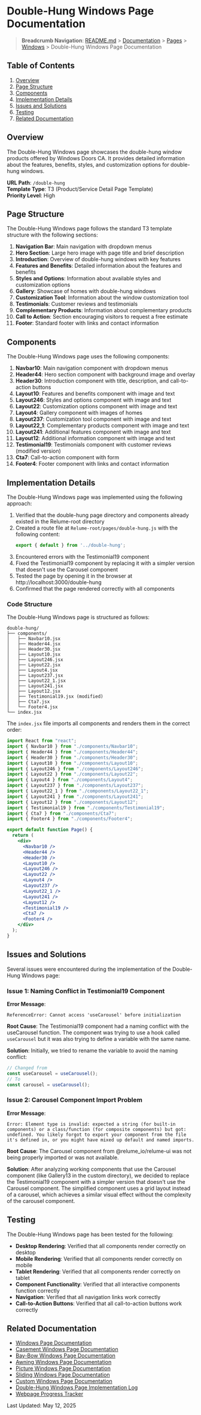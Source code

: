 # Double-Hung Windows Page Documentation

> **Breadcrumb Navigation**: [README.md](../../../README.md) > [Documentation](../../index.md) > [Pages](../index.md) > [Windows](./index.md) > Double-Hung Windows Page Documentation

## Table of Contents

1. [Overview](#overview)
2. [Page Structure](#page-structure)
3. [Components](#components)
4. [Implementation Details](#implementation-details)
5. [Issues and Solutions](#issues-and-solutions)
6. [Testing](#testing)
7. [Related Documentation](#related-documentation)

## Overview

The Double-Hung Windows page showcases the double-hung window products offered by Windows Doors CA. It provides detailed information about the features, benefits, styles, and customization options for double-hung windows.

**URL Path**: `/double-hung`  
**Template Type**: T3 (Product/Service Detail Page Template)  
**Priority Level**: High  

## Page Structure

The Double-Hung Windows page follows the standard T3 template structure with the following sections:

1. **Navigation Bar**: Main navigation with dropdown menus
2. **Hero Section**: Large hero image with page title and brief description
3. **Introduction**: Overview of double-hung windows with key features
4. **Features and Benefits**: Detailed information about the features and benefits
5. **Styles and Options**: Information about available styles and customization options
6. **Gallery**: Showcase of homes with double-hung windows
7. **Customization Tool**: Information about the window customization tool
8. **Testimonials**: Customer reviews and testimonials
9. **Complementary Products**: Information about complementary products
10. **Call to Action**: Section encouraging visitors to request a free estimate
11. **Footer**: Standard footer with links and contact information

## Components

The Double-Hung Windows page uses the following components:

1. **Navbar10**: Main navigation component with dropdown menus
2. **Header44**: Hero section component with background image and overlay
3. **Header30**: Introduction component with title, description, and call-to-action buttons
4. **Layout10**: Features and benefits component with image and text
5. **Layout246**: Styles and options component with image and text
6. **Layout22**: Customization options component with image and text
7. **Layout4**: Gallery component with images of homes
8. **Layout237**: Customization tool component with image and text
9. **Layout22_1**: Complementary products component with image and text
10. **Layout241**: Additional features component with image and text
11. **Layout12**: Additional information component with image and text
12. **Testimonial19**: Testimonials component with customer reviews (modified version)
13. **Cta7**: Call-to-action component with form
14. **Footer4**: Footer component with links and contact information

## Implementation Details

The Double-Hung Windows page was implemented using the following approach:

1. Verified that the double-hung page directory and components already existed in the Relume-root directory
2. Created a route file at `Relume-root/pages/double-hung.js` with the following content:
   ```javascript
   export { default } from '../double-hung';
   ```
3. Encountered errors with the Testimonial19 component
4. Fixed the Testimonial19 component by replacing it with a simpler version that doesn't use the Carousel component
5. Tested the page by opening it in the browser at http://localhost:3000/double-hung
6. Confirmed that the page rendered correctly with all components

### Code Structure

The Double-Hung Windows page is structured as follows:

```
double-hung/
├── components/
│   ├── Navbar10.jsx
│   ├── Header44.jsx
│   ├── Header30.jsx
│   ├── Layout10.jsx
│   ├── Layout246.jsx
│   ├── Layout22.jsx
│   ├── Layout4.jsx
│   ├── Layout237.jsx
│   ├── Layout22_1.jsx
│   ├── Layout241.jsx
│   ├── Layout12.jsx
│   ├── Testimonial19.jsx (modified)
│   ├── Cta7.jsx
│   └── Footer4.jsx
└── index.jsx
```

The `index.jsx` file imports all components and renders them in the correct order:

```jsx
import React from "react";
import { Navbar10 } from "./components/Navbar10";
import { Header44 } from "./components/Header44";
import { Header30 } from "./components/Header30";
import { Layout10 } from "./components/Layout10";
import { Layout246 } from "./components/Layout246";
import { Layout22 } from "./components/Layout22";
import { Layout4 } from "./components/Layout4";
import { Layout237 } from "./components/Layout237";
import { Layout22_1 } from "./components/Layout22_1";
import { Layout241 } from "./components/Layout241";
import { Layout12 } from "./components/Layout12";
import { Testimonial19 } from "./components/Testimonial19";
import { Cta7 } from "./components/Cta7";
import { Footer4 } from "./components/Footer4";

export default function Page() {
  return (
    <div>
      <Navbar10 />
      <Header44 />
      <Header30 />
      <Layout10 />
      <Layout246 />
      <Layout22 />
      <Layout4 />
      <Layout237 />
      <Layout22_1 />
      <Layout241 />
      <Layout12 />
      <Testimonial19 />
      <Cta7 />
      <Footer4 />
    </div>
  );
}
```

## Issues and Solutions

Several issues were encountered during the implementation of the Double-Hung Windows page:

### Issue 1: Naming Conflict in Testimonial19 Component

**Error Message**: 
```
ReferenceError: Cannot access 'useCarousel' before initialization
```

**Root Cause**: The Testimonial19 component had a naming conflict with the useCarousel function. The component was trying to use a hook called `useCarousel` but it was also trying to define a variable with the same name.

**Solution**: Initially, we tried to rename the variable to avoid the naming conflict:
```javascript
// Changed from
const useCarousel = useCarousel();
// To
const carousel = useCarousel();
```

### Issue 2: Carousel Component Import Problem

**Error Message**: 
```
Error: Element type is invalid: expected a string (for built-in components) or a class/function (for composite components) but got: undefined. You likely forgot to export your component from the file it's defined in, or you might have mixed up default and named imports.
```

**Root Cause**: The Carousel component from @relume_io/relume-ui was not being properly imported or was not available.

**Solution**: After analyzing working components that use the Carousel component (like Gallery13 in the custom directory), we decided to replace the Testimonial19 component with a simpler version that doesn't use the Carousel component. The simplified component uses a grid layout instead of a carousel, which achieves a similar visual effect without the complexity of the carousel component.

## Testing

The Double-Hung Windows page has been tested for the following:

- **Desktop Rendering**: Verified that all components render correctly on desktop
- **Mobile Rendering**: Verified that all components render correctly on mobile
- **Tablet Rendering**: Verified that all components render correctly on tablet
- **Component Functionality**: Verified that all interactive components function correctly
- **Navigation**: Verified that all navigation links work correctly
- **Call-to-Action Buttons**: Verified that all call-to-action buttons work correctly

## Related Documentation

- [Windows Page Documentation](./windows-page-documentation.md)
- [Casement Windows Page Documentation](./casement-page-documentation.md)
- [Bay-Bow Windows Page Documentation](./bay-bow-page-documentation.md)
- [Awning Windows Page Documentation](./awning-page-documentation.md)
- [Picture Windows Page Documentation](./picture-page-documentation.md)
- [Sliding Windows Page Documentation](./sliding-page-documentation.md)
- [Custom Windows Page Documentation](./custom-page-documentation.md)
- [Double-Hung Windows Page Implementation Log](../../daily-logs/2025-05-12-double-hung-page-implementation.md)
- [Webpage Progress Tracker](../../tracking/webpage-progress-tracker.md)

Last Updated: May 12, 2025
